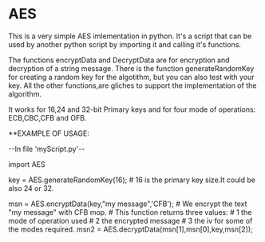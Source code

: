 # AES
This is a very simple AES imlementation in python.
It's a script that can be used by another python script by importing it
and calling it's functions.


The functions encryptData and DecryptData are for encryption and decryption of a string message.
There is the function generateRandomKey for creating a random key for the algotithm,
but you can also test with your key.
All the other functions,are gliches to support the implementation of the algorithm.

It works for 16,24 and 32-bit Primary keys and for four mode of operations:
ECB,CBC,CFB and OFB.

**EXAMPLE OF USAGE: 

--In file 'myScript.py'-- 

import AES 

key = AES.generateRandomKey(16);  # 16 is the primary key size.It could be also 24 or 32. 

msn = AES.encryptData(key,"my message",'CFB'); # We encrypt the text "my message" with CFB mop.
                # This function returns three values:
                # 1 the mode of operation used
                # 2 the encrypted message
                # 3 the iv for some of the modes required.
msn2 = AES.decryptData(msn[1],msn[0],key,msn[2]);
